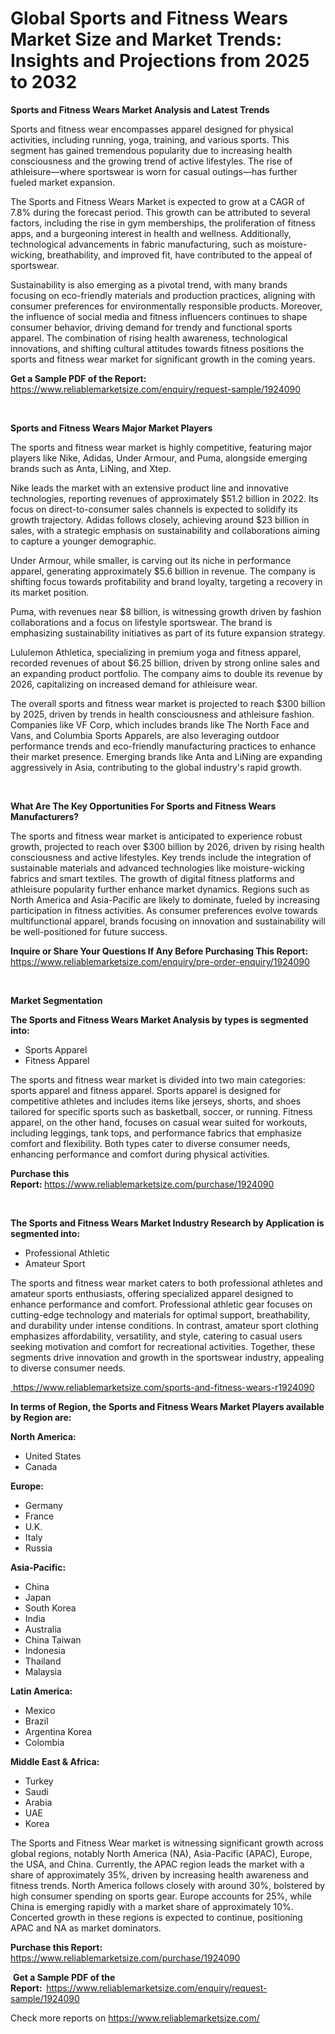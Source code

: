 <p><h1>Global Sports and Fitness Wears Market Size and Market Trends: Insights and Projections from 2025 to 2032</h1></p><p><strong>Sports and Fitness Wears Market Analysis and Latest Trends</strong></p>
<p><p>Sports and fitness wear encompasses apparel designed for physical activities, including running, yoga, training, and various sports. This segment has gained tremendous popularity due to increasing health consciousness and the growing trend of active lifestyles. The rise of athleisure—where sportswear is worn for casual outings—has further fueled market expansion.</p><p>The Sports and Fitness Wears Market is expected to grow at a CAGR of 7.8% during the forecast period. This growth can be attributed to several factors, including the rise in gym memberships, the proliferation of fitness apps, and a burgeoning interest in health and wellness. Additionally, technological advancements in fabric manufacturing, such as moisture-wicking, breathability, and improved fit, have contributed to the appeal of sportswear.</p><p>Sustainability is also emerging as a pivotal trend, with many brands focusing on eco-friendly materials and production practices, aligning with consumer preferences for environmentally responsible products. Moreover, the influence of social media and fitness influencers continues to shape consumer behavior, driving demand for trendy and functional sports apparel. The combination of rising health awareness, technological innovations, and shifting cultural attitudes towards fitness positions the sports and fitness wear market for significant growth in the coming years.</p></p>
<p><strong>Get a Sample PDF of the Report:&nbsp;</strong> <a href="https://www.reliablemarketsize.com/enquiry/request-sample/1924090?utm_campaign=2778&utm_medium=2&utm_source=Github&utm_content=ia&utm_term=28032025&utm_id=sports-and-fitness-wears">https://www.reliablemarketsize.com/enquiry/request-sample/1924090</a></p>
<p>&nbsp;</p>
<p><strong>Sports and Fitness Wears Major Market Players</strong></p>
<p><p>The sports and fitness wear market is highly competitive, featuring major players like Nike, Adidas, Under Armour, and Puma, alongside emerging brands such as Anta, LiNing, and Xtep. </p><p>Nike leads the market with an extensive product line and innovative technologies, reporting revenues of approximately $51.2 billion in 2022. Its focus on direct-to-consumer sales channels is expected to solidify its growth trajectory. Adidas follows closely, achieving around $23 billion in sales, with a strategic emphasis on sustainability and collaborations aiming to capture a younger demographic.</p><p>Under Armour, while smaller, is carving out its niche in performance apparel, generating approximately $5.6 billion in revenue. The company is shifting focus towards profitability and brand loyalty, targeting a recovery in its market position. </p><p>Puma, with revenues near $8 billion, is witnessing growth driven by fashion collaborations and a focus on lifestyle sportswear. The brand is emphasizing sustainability initiatives as part of its future expansion strategy. </p><p>Lululemon Athletica, specializing in premium yoga and fitness apparel, recorded revenues of about $6.25 billion, driven by strong online sales and an expanding product portfolio. The company aims to double its revenue by 2026, capitalizing on increased demand for athleisure wear.</p><p>The overall sports and fitness wear market is projected to reach $300 billion by 2025, driven by trends in health consciousness and athleisure fashion. Companies like VF Corp, which includes brands like The North Face and Vans, and Columbia Sports Apparels, are also leveraging outdoor performance trends and eco-friendly manufacturing practices to enhance their market presence. Emerging brands like Anta and LiNing are expanding aggressively in Asia, contributing to the global industry's rapid growth.</p></p>
<p>&nbsp;</p>
<p><strong>What Are The Key Opportunities For Sports and Fitness Wears Manufacturers?</strong></p>
<p><p>The sports and fitness wear market is anticipated to experience robust growth, projected to reach over $300 billion by 2026, driven by rising health consciousness and active lifestyles. Key trends include the integration of sustainable materials and advanced technologies like moisture-wicking fabrics and smart textiles. The growth of digital fitness platforms and athleisure popularity further enhance market dynamics. Regions such as North America and Asia-Pacific are likely to dominate, fueled by increasing participation in fitness activities. As consumer preferences evolve towards multifunctional apparel, brands focusing on innovation and sustainability will be well-positioned for future success.</p></p>
<p><strong>Inquire or Share Your Questions If Any Before Purchasing This Report:</strong> <a href="https://www.reliablemarketsize.com/enquiry/pre-order-enquiry/1924090?utm_campaign=2778&utm_medium=2&utm_source=Github&utm_content=ia&utm_term=28032025&utm_id=sports-and-fitness-wears">https://www.reliablemarketsize.com/enquiry/pre-order-enquiry/1924090</a></p>
<p>&nbsp;</p>
<p><strong>Market Segmentation</strong></p>
<p><strong>The Sports and Fitness Wears Market Analysis by types is segmented into:</strong></p>
<p><ul><li>Sports Apparel</li><li>Fitness Apparel</li></ul></p>
<p><p>The sports and fitness wear market is divided into two main categories: sports apparel and fitness apparel. Sports apparel is designed for competitive athletes and includes items like jerseys, shorts, and shoes tailored for specific sports such as basketball, soccer, or running. Fitness apparel, on the other hand, focuses on casual wear suited for workouts, including leggings, tank tops, and performance fabrics that emphasize comfort and flexibility. Both types cater to diverse consumer needs, enhancing performance and comfort during physical activities.</p></p>
<p><strong>Purchase this Report:&nbsp;</strong><a href="https://www.reliablemarketsize.com/purchase/1924090?utm_campaign=2778&utm_medium=2&utm_source=Github&utm_content=ia&utm_term=28032025&utm_id=sports-and-fitness-wears">https://www.reliablemarketsize.com/purchase/1924090</a></p>
<p>&nbsp;</p>
<p><strong>The Sports and Fitness Wears Market Industry Research by Application is segmented into:</strong></p>
<p><ul><li>Professional Athletic</li><li>Amateur Sport</li></ul></p>
<p><p>The sports and fitness wear market caters to both professional athletes and amateur sports enthusiasts, offering specialized apparel designed to enhance performance and comfort. Professional athletic gear focuses on cutting-edge technology and materials for optimal support, breathability, and durability under intense conditions. In contrast, amateur sport clothing emphasizes affordability, versatility, and style, catering to casual users seeking motivation and comfort for recreational activities. Together, these segments drive innovation and growth in the sportswear industry, appealing to diverse consumer needs.</p></p>
<p><a href="https://www.reliablemarketsize.com/sports-and-fitness-wears-r1924090?utm_campaign=2778&utm_medium=2&utm_source=Github&utm_content=ia&utm_term=28032025&utm_id=sports-and-fitness-wears">&nbsp;https://www.reliablemarketsize.com/sports-and-fitness-wears-r1924090</a></p>
<p><strong>In terms of Region, the Sports and Fitness Wears Market Players available by Region are:</strong></p>
<p>
    <p> <strong> North America: </strong>
        <ul>
            <li>United States</li>
            <li>Canada</li>
        </ul>
        </p> 
    <p> <strong> Europe: </strong>
        <ul>
            <li>Germany</li>
            <li>France</li>
            <li>U.K.</li>
            <li>Italy</li>
            <li>Russia</li>
        </ul>
        </p> 
    <p> <strong> Asia-Pacific: </strong>
        <ul>
            <li>China</li>
            <li>Japan</li>
            <li>South Korea</li>
            <li>India</li>
            <li>Australia</li>
            <li>China Taiwan</li>
            <li>Indonesia</li>
            <li>Thailand</li>
            <li>Malaysia</li>
        </ul>
        </p> 
    <p> <strong> Latin America: </strong>
        <ul>
            <li>Mexico</li>
            <li>Brazil</li>
            <li>Argentina Korea</li>
            <li>Colombia</li>
        </ul>
        </p> 
    <p> <strong> Middle East & Africa: </strong>
        <ul>
            <li>Turkey</li>
            <li>Saudi</li>
            <li>Arabia</li>
            <li>UAE</li>
            <li>Korea</li>
        </ul>
    </p>
    </p>
<p><p>The Sports and Fitness Wear market is witnessing significant growth across global regions, notably North America (NA), Asia-Pacific (APAC), Europe, the USA, and China. Currently, the APAC region leads the market with a share of approximately 35%, driven by increasing health awareness and fitness trends. North America follows closely with around 30%, bolstered by high consumer spending on sports gear. Europe accounts for 25%, while China is emerging rapidly with a market share of approximately 10%. Concerted growth in these regions is expected to continue, positioning APAC and NA as market dominators.</p></p>
<p><strong>Purchase this Report: </strong><a href="https://www.reliablemarketsize.com/purchase/1924090?utm_campaign=2778&utm_medium=2&utm_source=Github&utm_content=ia&utm_term=28032025&utm_id=sports-and-fitness-wears">https://www.reliablemarketsize.com/purchase/1924090</a></p>
<p>&nbsp;<strong>Get a Sample PDF of the Report:&nbsp;&nbsp;</strong><a href="https://www.reliablemarketsize.com/enquiry/request-sample/1924090?utm_campaign=2778&utm_medium=2&utm_source=Github&utm_content=ia&utm_term=28032025&utm_id=sports-and-fitness-wears">https://www.reliablemarketsize.com/enquiry/request-sample/1924090</a></p>
<p><strong></strong></p>
<p>Check more reports on <a href="https://www.reliablemarketsize.com/?utm_campaign=2778&utm_medium=2&utm_source=Github&utm_content=ia&utm_term=28032025&utm_id=sports-and-fitness-wears">https://www.reliablemarketsize.com/</a></p>